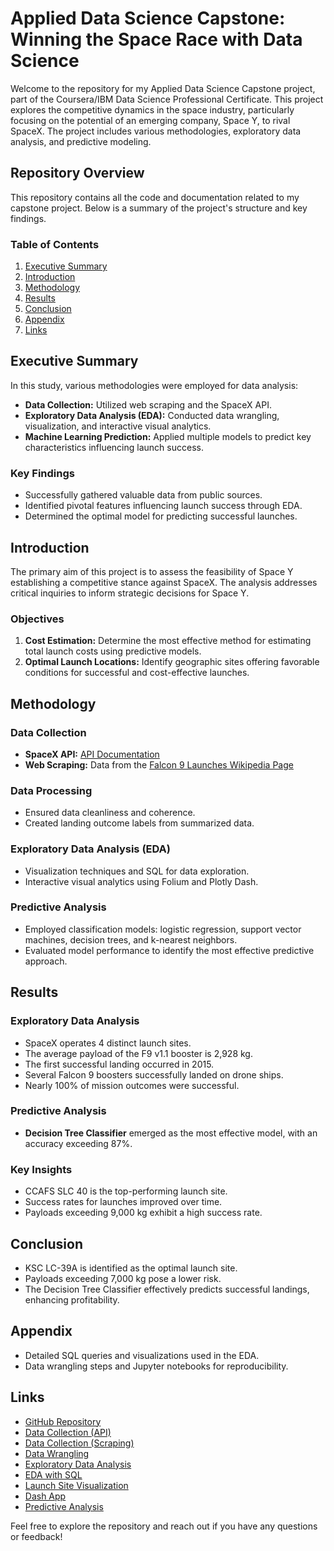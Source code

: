 # Applied Data Science Capstone: Winning the Space Race with Data Science

Welcome to the repository for my Applied Data Science Capstone project, part of the Coursera/IBM Data Science Professional Certificate. This project explores the competitive dynamics in the space industry, particularly focusing on the potential of an emerging company, Space Y, to rival SpaceX. The project includes various methodologies, exploratory data analysis, and predictive modeling.

## Repository Overview

This repository contains all the code and documentation related to my capstone project. Below is a summary of the project's structure and key findings.

### Table of Contents

1. [Executive Summary](#executive-summary)
2. [Introduction](#introduction)
3. [Methodology](#methodology)
4. [Results](#results)
5. [Conclusion](#conclusion)
6. [Appendix](#appendix)
7. [Links](#links)

## Executive Summary

In this study, various methodologies were employed for data analysis:

- **Data Collection:** Utilized web scraping and the SpaceX API.
- **Exploratory Data Analysis (EDA):** Conducted data wrangling, visualization, and interactive visual analytics.
- **Machine Learning Prediction:** Applied multiple models to predict key characteristics influencing launch success.

### Key Findings

- Successfully gathered valuable data from public sources.
- Identified pivotal features influencing launch success through EDA.
- Determined the optimal model for predicting successful launches.

## Introduction

The primary aim of this project is to assess the feasibility of Space Y establishing a competitive stance against SpaceX. The analysis addresses critical inquiries to inform strategic decisions for Space Y.

### Objectives

1. **Cost Estimation:** Determine the most effective method for estimating total launch costs using predictive models.
2. **Optimal Launch Locations:** Identify geographic sites offering favorable conditions for successful and cost-effective launches.

## Methodology

### Data Collection

- **SpaceX API:** [API Documentation](https://api.spacexdata.com/v4/rockets/)
- **Web Scraping:** Data from the [Falcon 9 Launches Wikipedia Page](https://en.wikipedia.org/wiki/List_of_Falcon_9_and_Falcon_Heavy_launches)

### Data Processing

- Ensured data cleanliness and coherence.
- Created landing outcome labels from summarized data.

### Exploratory Data Analysis (EDA)

- Visualization techniques and SQL for data exploration.
- Interactive visual analytics using Folium and Plotly Dash.

### Predictive Analysis

- Employed classification models: logistic regression, support vector machines, decision trees, and k-nearest neighbors.
- Evaluated model performance to identify the most effective predictive approach.

## Results

### Exploratory Data Analysis

- SpaceX operates 4 distinct launch sites.
- The average payload of the F9 v1.1 booster is 2,928 kg.
- The first successful landing occurred in 2015.
- Several Falcon 9 boosters successfully landed on drone ships.
- Nearly 100% of mission outcomes were successful.

### Predictive Analysis

- **Decision Tree Classifier** emerged as the most effective model, with an accuracy exceeding 87%.

### Key Insights

- CCAFS SLC 40 is the top-performing launch site.
- Success rates for launches improved over time.
- Payloads exceeding 9,000 kg exhibit a high success rate.

## Conclusion

- KSC LC-39A is identified as the optimal launch site.
- Payloads exceeding 7,000 kg pose a lower risk.
- The Decision Tree Classifier effectively predicts successful landings, enhancing profitability.

## Appendix

- Detailed SQL queries and visualizations used in the EDA.
- Data wrangling steps and Jupyter notebooks for reproducibility.

## Links

- [GitHub Repository](https://github.com/Gejix/Applied-Data-Science-Capstone)
- [Data Collection (API)](https://github.com/Gejix/Capstone/blob/main/jupyter-labs-spacex-data-collection-api.ipynb)
- [Data Collection (Scraping)](https://github.com/Gejix/Capstone/blob/main/jupyter-labs-webscraping.ipynb)
- [Data Wrangling](https://github.com/Gejix/Capstone/blob/main/labs-jupyter-spacex-Data%20wrangling.ipynb)
- [Exploratory Data Analysis](https://github.com/Gejix/Capstone/blob/main/jupyter-labs-eda-dataviz.ipynb)
- [EDA with SQL](https://github.com/Gejix/Capstone/blob/main/jupyter-labs-eda-sql-coursera_sqllite.ipynb)
- [Launch Site Visualization](https://github.com/Gejix/Capstone/blob/main/lab_jupyter_launch_site_location.ipynb)
- [Dash App](https://github.com/Gejix/Capstone/blob/main/Dash_SpaceX_App.py)
- [Predictive Analysis](https://github.com/Gejix/Capstone/blob/main/lab_jupyter_launch_site_location.ipynb)

Feel free to explore the repository and reach out if you have any questions or feedback!

